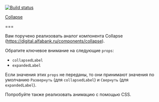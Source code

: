 [![Build status](https://ci.appveyor.com/api/projects/status/8g4ro22g1ccy2lve/branch/master?svg=true)](https://ci.appveyor.com/project/RebikHub/ra-composition-collapse/branch/master)

[Collapse](https://rebikhub.github.io/ra-composition-collapse/)

===

Вам поручено реализовать аналог компонента Collapse (https://digital.alfabank.ru/components/collapse).

Обратите ключевое внимание на следующие `props`:
* `collapsedLabel`
* `expandedLabel`

Если значения этих `props` не переданы, то они принимают значения по умолчанию `Развернуть` (для `collapsedLabel`) и `Свернуть` (для `expandedLabel`).

Попробуйте также реализовать анимацию с помощью CSS.

